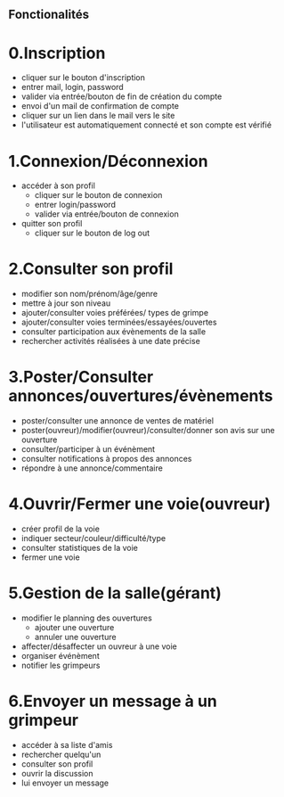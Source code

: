 ## Fonctionalités

# 0.Inscription
  * cliquer sur le bouton d'inscription
  * entrer mail, login, password
  * valider via entrée/bouton de fin de création du compte
  * envoi d'un mail de confirmation de compte
  * cliquer sur un lien dans le mail vers le site
  * l'utilisateur est automatiquement connecté et son compte est vérifié

# 1.Connexion/Déconnexion
  * accéder à son profil
    * cliquer sur le bouton de connexion
    * entrer login/password
    * valider via entrée/bouton de connexion
  * quitter son profil
    * cliquer sur le bouton de log out
 
# 2.Consulter son profil
  * modifier son nom/prénom/âge/genre
  * mettre à jour son niveau
  * ajouter/consulter voies préférées/ types de grimpe
  * ajouter/consulter voies terminées/essayées/ouvertes
  * consulter participation aux évènements de la salle
  * rechercher activités réalisées à une date précise
  
# 3.Poster/Consulter annonces/ouvertures/évènements
  * poster/consulter une annonce de ventes de matériel
  * poster(ouvreur)/modifier(ouvreur)/consulter/donner son avis sur une ouverture
  * consulter/participer à un événèment
  * consulter notifications à propos des annonces
  * répondre à une annonce/commentaire
 
# 4.Ouvrir/Fermer une voie(ouvreur)
  * créer profil de la voie
  * indiquer secteur/couleur/difficulté/type
  * consulter statistiques de la voie
  * fermer une voie
  
# 5.Gestion de la salle(gérant)
  * modifier le planning des ouvertures
    * ajouter une ouverture
    * annuler une ouverture
  * affecter/désaffecter un ouvreur à une voie
  * organiser événèment
  * notifier les grimpeurs
  
# 6.Envoyer un message à un grimpeur
  * accéder à sa liste d'amis
  * rechercher quelqu'un
  * consulter son profil
  * ouvrir la discussion 
  * lui envoyer un message
